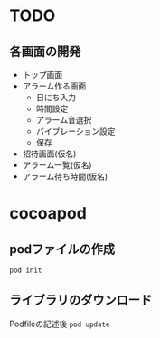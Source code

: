 # TODO
## 各画面の開発
- トップ画面
- アラーム作る画面
  - 日にち入力
  - 時間設定
  - アラーム音選択
  - バイブレーション設定
  - 保存
- 招待画面(仮名)
- アラーム一覧(仮名)
- アラーム待ち時間(仮名)

# cocoapod
## podファイルの作成
`pod init`

## ライブラリのダウンロード
Podfileの記述後 `pod update`